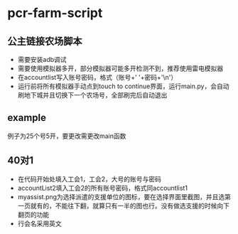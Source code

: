# pcr-farm-script
## 公主链接农场脚本
  - 需要安装adb调试
  - 需要使用模拟器多开，部分模拟器可能多开检测不到，推荐使用雷电模拟器
  - 在accountlist写入账号密码，格式（账号+' '+密码+'\n'）
  - 运行前将所有模拟器手动点到touch to continue界面，运行main.py，会自动刷地下城并且切换下一个农场号，全部刷完后自动退出
## example
例子为25个号5开，要更改需更改main函数

## 40对1
  - 在代码开始处填入工会1，工会2，大号的账号与密码
  - accountList2填入工会2的所有账号密码，格式同accountlist1
  - myassist.png为选择派遣的支援单位的图标，要在选择界面里截图，并且选第一页就有的，不能往下翻，就算只有一半的图也行。没有做选支援的时候向下翻页的功能
  - 行会名采用英文
